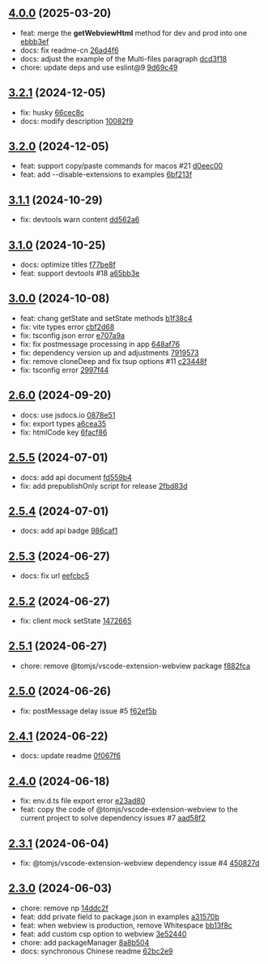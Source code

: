 ## [4.0.0](https://github.com/tomjs/vite-plugin-vscode/compare/v3.2.1...v4.0.0) (2025-03-20)

- feat: merge the **getWebviewHtml** method for dev and prod into one [ebbb3ef](https://github.com/tomjs/vite-plugin-vscode/commit/ebbb3ef)
- docs: fix readme-cn [26ad4f6](https://github.com/tomjs/vite-plugin-vscode/commit/26ad4f6)
- docs: adjust the example of the Multi-files paragraph [dcd3f18](https://github.com/tomjs/vite-plugin-vscode/commit/dcd3f18)
- chore: update deps and use eslint@9 [9d69c49](https://github.com/tomjs/vite-plugin-vscode/commit/9d69c49)

## [3.2.1](https://github.com/tomjs/vite-plugin-vscode/compare/v3.2.0...v3.2.1) (2024-12-05)

- fix: husky [66cec8c](https://github.com/tomjs/vite-plugin-vscode/commit/66cec8c)
- docs: modify description [10082f9](https://github.com/tomjs/vite-plugin-vscode/commit/10082f9)

## [3.2.0](https://github.com/tomjs/vite-plugin-vscode/compare/v3.1.1...v3.2.0) (2024-12-05)

- feat: support copy/paste commands for macos #21 [d0eec00](https://github.com/tomjs/vite-plugin-vscode/commit/d0eec00)
- feat: add --disable-extensions to examples [6bf213f](https://github.com/tomjs/vite-plugin-vscode/commit/6bf213f)

## [3.1.1](https://github.com/tomjs/vite-plugin-vscode/compare/v3.1.0...v3.1.1) (2024-10-29)

- fix: devtools warn content [dd562a6](https://github.com/tomjs/vite-plugin-vscode/commit/dd562a6)

## [3.1.0](https://github.com/tomjs/vite-plugin-vscode/compare/v3.0.0...v3.1.0) (2024-10-25)

- docs: optimize titles [f77be8f](https://github.com/tomjs/vite-plugin-vscode/commit/f77be8f)
- feat: support devtools #18 [a65bb3e](https://github.com/tomjs/vite-plugin-vscode/commit/a65bb3e)

## [3.0.0](https://github.com/tomjs/vite-plugin-vscode/compare/v2.6.0...v3.0.0) (2024-10-08)

- feat: chang getState and setState methods [b1f38c4](https://github.com/tomjs/vite-plugin-vscode/commit/b1f38c4)
- fix: vite types error [cbf2d68](https://github.com/tomjs/vite-plugin-vscode/commit/cbf2d68)
- fix: tsconfig.json error [e707a9a](https://github.com/tomjs/vite-plugin-vscode/commit/e707a9a)
- fix: fix postmessage processing in app [648af76](https://github.com/tomjs/vite-plugin-vscode/commit/648af76)
- fix: dependency version up and adjustments [7919573](https://github.com/tomjs/vite-plugin-vscode/commit/7919573)
- fix: remove cloneDeep and fix tsup options #11 [c23448f](https://github.com/tomjs/vite-plugin-vscode/commit/c23448f)
- fix: tsconfig error [2997f44](https://github.com/tomjs/vite-plugin-vscode/commit/2997f44)

## [2.6.0](https://github.com/tomjs/vite-plugin-vscode/compare/v2.5.5...v2.6.0) (2024-09-20)

- docs: use jsdocs.io [0878e51](https://github.com/tomjs/vite-plugin-vscode/commit/0878e51)
- fix: export types [a6cea35](https://github.com/tomjs/vite-plugin-vscode/commit/a6cea35)
- fix: htmlCode key [6facf86](https://github.com/tomjs/vite-plugin-vscode/commit/6facf86)

## [2.5.5](https://github.com/tomjs/vite-plugin-vscode/compare/v2.5.4...v2.5.5) (2024-07-01)

- docs: add api document [fd559b4](https://github.com/tomjs/vite-plugin-vscode/commit/fd559b4)
- fix: add prepublishOnly script for release [2fbd83d](https://github.com/tomjs/vite-plugin-vscode/commit/2fbd83d)

## [2.5.4](https://github.com/tomjs/vite-plugin-vscode/compare/v2.5.3...v2.5.4) (2024-07-01)

- docs: add api badge [986caf1](https://github.com/tomjs/vite-plugin-vscode/commit/986caf1)

## [2.5.3](https://github.com/tomjs/vite-plugin-vscode/compare/v2.5.2...v2.5.3) (2024-06-27)

- docs: fix url [eefcbc5](https://github.com/tomjs/vite-plugin-vscode/commit/eefcbc5)

## [2.5.2](https://github.com/tomjs/vite-plugin-vscode/compare/v2.5.1...v2.5.2) (2024-06-27)

- fix: client mock setState [1472665](https://github.com/tomjs/vite-plugin-vscode/commit/1472665)

## [2.5.1](https://github.com/tomjs/vite-plugin-vscode/compare/v2.5.0...v2.5.1) (2024-06-27)

- chore: remove @tomjs/vscode-extension-webview package [f882fca](https://github.com/tomjs/vite-plugin-vscode/commit/f882fca)

## [2.5.0](https://github.com/tomjs/vite-plugin-vscode/compare/v2.4.1...v2.5.0) (2024-06-26)

- fix: postMessage delay issue #5 [f62ef5b](https://github.com/tomjs/vite-plugin-vscode/commit/f62ef5b)

## [2.4.1](https://github.com/tomjs/vite-plugin-vscode/compare/v2.4.0...v2.4.1) (2024-06-22)

- docs: update readme [0f067f6](https://github.com/tomjs/vite-plugin-vscode/commit/0f067f6)

## [2.4.0](https://github.com/tomjs/vite-plugin-vscode/compare/v2.3.1...v2.4.0) (2024-06-18)

- fix: env.d.ts file export error [e23ad80](https://github.com/tomjs/vite-plugin-vscode/commit/e23ad80)
- feat: copy the code of @tomjs/vscode-extension-webview to the current project to solve dependency issues #7 [aad58f2](https://github.com/tomjs/vite-plugin-vscode/commit/aad58f2)

## [2.3.1](https://github.com/tomjs/vite-plugin-vscode/compare/v2.3.0...v2.3.1) (2024-06-04)

- fix: @tomjs/vscode-extension-webview dependency issue #4 [450827d](https://github.com/tomjs/vite-plugin-vscode/commit/450827d)

## [2.3.0](https://github.com/tomjs/vite-plugin-vscode/compare/v2.2.0...v2.3.0) (2024-06-03)

- chore: remove np [14ddc2f](https://github.com/tomjs/vite-plugin-vscode/commit/14ddc2f)
- feat: ddd private field to package.json in examples [a31570b](https://github.com/tomjs/vite-plugin-vscode/commit/a31570b)
- feat: when webview is production, remove Whitespace [bb13f8c](https://github.com/tomjs/vite-plugin-vscode/commit/bb13f8c)
- feat: add custom csp option to webview [3e52440](https://github.com/tomjs/vite-plugin-vscode/commit/3e52440)
- chore: add packageManager [8a8b504](https://github.com/tomjs/vite-plugin-vscode/commit/8a8b504)
- docs: synchronous Chinese readme [62bc2e9](https://github.com/tomjs/vite-plugin-vscode/commit/62bc2e9)
